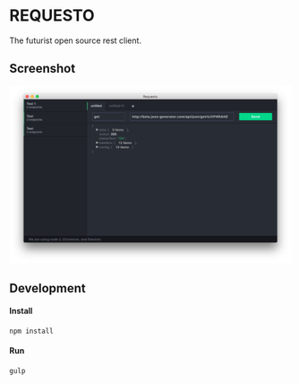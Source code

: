 # REQUESTO

The futurist open source rest client.

## Screenshot

![screenshot](/screenshot.png?raw=true "screenshot")

## Development

#### Install

```
npm install
```
#### Run

```
gulp
```
